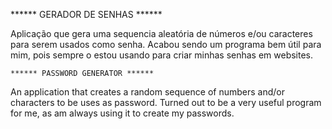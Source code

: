   ****** GERADOR DE SENHAS ******
  
  Aplicação que gera uma sequencia aleatória de números e/ou caracteres para serem usados como senha.
  Acabou sendo um programa bem útil para mim, pois sempre o estou usando para criar minhas senhas em websites.
  
    ****** PASSWORD GENERATOR ******
  
  An application that creates a random sequence of numbers and/or characters to be uses as password.
  Turned out to be a very useful program for me, as am always using it to create my passwords.
